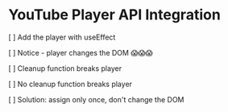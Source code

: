 # YouTube Player API Integration

[ ] Add the player with useEffect

[ ] Notice - player changes the DOM 😱️😱️😱️

[ ] Cleanup function breaks player

[ ] No cleanup function breaks player

[ ] Solution: assign only once, don't change the DOM
